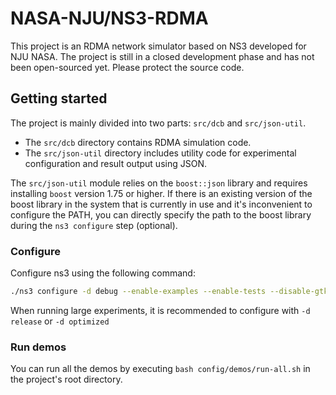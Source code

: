 # NASA-NJU/NS3-RDMA

This project is an RDMA network simulator based on NS3 developed for NJU NASA. The project is still in a closed development phase and has not been open-sourced yet. Please protect the source code.

## Getting started

The project is mainly divided into two parts: `src/dcb` and `src/json-util`.

- The `src/dcb` directory contains RDMA simulation code.
- The `src/json-util` directory includes utility code for experimental configuration and result output using JSON.

The `src/json-util` module relies on the `boost::json` library and requires installing `boost` version 1.75 or higher. If there is an existing version of the boost library in the system that is currently in use and it's inconvenient to configure the PATH, you can directly specify the path to the boost library during the `ns3 configure` step (optional).

### Configure

Configure ns3 using the following command:

```bash
./ns3 configure -d debug --enable-examples --enable-tests --disable-gtk --cmake-prefix-path '/path/to/your/boost/' --enable-mtp
```

When running large experiments, it is recommended to configure with `-d release` or `-d optimized`

### Run demos

You can run all the demos by executing `bash config/demos/run-all.sh` in the project's root directory.